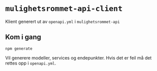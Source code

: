 # `mulighetsrommet-api-client`

Klient generert ut av `openapi.yml` i `mulighetsrommet-api`

## Kom i gang

```
npm generate
```

Vil generere modeller, services og endepunkter. Hvis det er feil må det rettes opp i `openapi.yml`.
